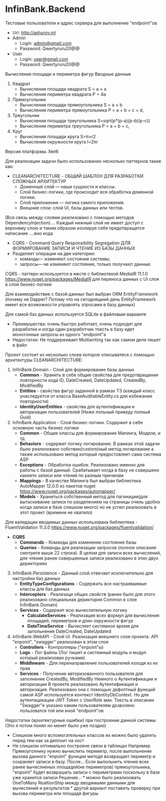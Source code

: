 # InfinBank.Backend
Тестовые пользователи и адрес сервера для выполнение "endpoint"ов

- Url: http://ashurov.ml
- Admin 
	* Login: admin@gmail.com
	* Password: Qwertyruru20@@
- User 
	* Login: user@gmail.com
	* Password: Qwertyruru20@@

Вычисления площади и периметра фигур
Вводные данные
1. Квадрат
	* Вычисления площади квадрата S = a × a
	* Вычисления периметра квадрата P = 4a
2. Прямоугольник
	* Вычисления площади прямоугольника S = a × b
	* Вычисления периметра прямоугольника P = a + b + c + d,
3. Треугольник
	* Вычисления площади треугольника S=sqrt(p*(p-a)*(p-b)*(p-c))
	* Вычисления периметра треугольника P = a + b + c,
4. Круг
	* Вычисления площади круга S=π×r2
	* Вычисления окружности круга l=2πr

Версия платформы .Net6

Для реализации задачи было использованио несколько паттернов такие как:

- CLEANARCHITECTURE - ОБЩИЙ ШАБЛОН ДЛЯ РАЗРАБОТКИ СЛОЖНЫХ АРХИТЕКТУР 
	* Доменный слой — наши сущности и классы.
	* Слой бизнес-логики, где происходит вся обработка доменной логики.
	* Слой приложения — логика самого приложения.
	* Внешние слои: слой UI, базы данных или тестов.

(Вся связь между слоями реализовано с помощью методов DependencyInjection).... Каждый нижный слой не имеет доступ с верхнему слою и таким образом изолируя себя предотвращется написание ....вно кода 

- CQRS - Command Query Responsibility Segregation ДЛЯ ФОРМИРОВАНИЕ ЗАПИСИ И ЧТЕНИЕ ИЗ БАЗЫ ДАННЫХ
- Разделяет операции на две категории:
	* команды— изменяют состояние системы;
	* запросы— не изменяют состояние, только получают данные. 
	
CQRS - паттерн используется в месте с библиотекой MediatR 11.1.0 https://www.nuget.org/packages/MediatR для переноса данных с UI слоя в слой бизнес-логики 

Для взаимодействие с базой данных был выбран ORM EntityFramework (почему не Dapper? Потому что на сегоднящний день EntityFramework имеет все возможности управлять зпросами в базу данных)

Для самой баз данных используется SQLite в файловым варианте
- Преимушества: очень быстро работает, очень подходит для разработки и когда один разработчик тоесть в базу идет монотонные запросы из одного "endpoint"а
- Недостатки: Не поддерживает Multiwriting так как самом деле пишет в файл

Проект состоит из несколько слоев которое описыватеся с помощью архитектуры CLEANARCHITECTURE:
1. InfinBank.Domain - Слой для формирование базы данных
	* **Common** - Хранить в себе общие свойства для предотвращения повторности кода ID, DateCreated, DateUpdated, CreatedBy, ModifiedBy
	* **Entities** - свойства фигур заданной в рамках ТЗ (каждый класс унаследуется от класса BaseAuditableEntity.cs для избежание повторности)
	* **IdentityUserEntities** - свойства для аутентификации и авторизации пользователей (Ниже польный приведу полный Guid)
2. InfinBank.Application - Слой бизнес-логики. Содержит в себе основную часть бизнес логики 
	* **Common** - Общие классы для формирование Мапинга, Модели, и тд
	* **Behaviors** - содержит логику логирование. В рамках этой задачи было реализовано собствен(custom)ный метод логирование а также использовано метод который предостовляет сама система ASP
	* **Exceptions** - Обработка ошибок. Реализовано именно для работы с базой данный. Срабатывает когда в базу не совершено какието записи или чтения по разным причинам
	* **Mappings** - В качестве Мапинга был выбран библиотека AutoMapper 12.0.0 из пакетов nuget https://www.nuget.org/packages/automapper/ 
	* **Models** - Храниться собственный метод для пагинации(для вытаскивание записи по разделением на страницы очень удобно когда записи в базе слишком много) но не успел реализовать в этот проект (времени не хватило)
		
Для валидации вводимых данных использована библиотека - FluentValidation 11.3.0 https://www.nuget.org/packages/fluentvalidation/
- **CQRS**
	* **Commands** - Команды для изменение состояние базы
	* **Queries** - Команды для реализации запросов (полное описание смотрите выше 22 строка). В целом для записи всех вычислений, для чтение ранее совершенные записи реализовано в этих двух дерикториях

3. InfinBank.Persistence - Данный слой отвечает исключительно для настройки баз данных
	* **EntityTypeConfigurations** - Содержить все настраиваимые классы для баз данных 
	* **Interceptors** - Реализаци общих свойств (ранее было для этого реализовано специальная дериктория Common в слое InfinBank.Domain)
	* **Services** - Содержит всю вычеслительную логику
		* **CalculateServices** - Реализация всех формул для вычисления площадей, периметров и длин окружности фигур
		* **DateTimeService** - Вычисляет системное время для запольнение DateCreated, DateUpdated
4. InfinBank.WebAPI - Cлой UI. Реализация внешнего слоя проекта. API "enpoint", "swagger" реализован в этом слое
	* **Controllers** - Контроллеры ("enpoint"ы) 
	* **Logs** - Лог файлы (Лог пишет и системный модуль и модул который реализован ручками)
	* **Middleware** - Для перенаправление пользователей изходя из их прав
	* **Services** - Получение авторизованного пользователя для заполнение CreatedBy, ModifiedBy
Немного о Аутентификации и авторизации
	В проекте реализовано Аутентификация и авторизация. Реализовано она с помощью дефолтный функций самой ASP используется контекст IdentityDbContext. Но для аутентицикации JWT Token c UserRole ами.
	Тоесть в описании "Swagger"е указано каким пользователям дозволено пользоватся той или иной "endpoint"ов

Недостатки (архитектурные ошибки) при построение данной системы (Это я потом понял но менят было уже поздно)
 - Слишком много вспомогательных классов их можно было удалить перед тем как за деплоит на хост
 - Не слишком оптимально построене связи в таблицах
 	Например Прямоуголнику нужно вычислить периметр, после выпольнение вызова данного "enpoint" функции методя возвращает периметр и сохраняет записи в базу.
 	После... Если выпольнить чтение всех ранее вычеслненых площадей(не периметров) прямоугольника, "enpoint" будет возврашать записи с периметрами поскольку в базе уже хранится записи
 	Решение... 
		* можно было реализовать OneToMany RealtionShip между вводимыми данными для вычислений и результатов
		* другой вариант поставить проверку при вызова периметра или площадя фигуры


